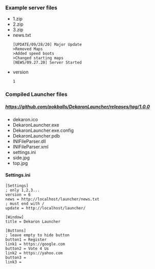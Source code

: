 ### Example server files
- 1.zip
- 2.zip
- 3.zip
- news.txt
  ```
  [UPDATE/09/28/20] Major Update
  >Removed Maps
  >Added speed boots
  >Changed starting maps
  [NEWS/09.27.20] Server Started
  ```
- version
  ```
  1
  ```
  
### Compiled Launcher files
##### https://github.com/pokballs/DekaronLauncher/releases/tag/1.0.0
 - dekaron.ico
 - DekaronLauncher.exe
 - DekaronLauncher.exe.config
 - DekaronLauncher.pdb
 - INIFileParser.dll
 - INIFileParser.xml
 - settings.ini
 - side.jpg
 - top.jpg
 
 #### Settings.ini
 ```
[Settings]
; only 1,2,3...
version = 6
news = http://localhost/launcher/news.txt
; must end with /
update = http://localhost/launcher/ 

[Window]
title = Dekaron Launcher

[Buttons]
; leave empty to hide button
button1 = Register
link1 = https://google.com
button2 = Vote 4 Us
link2 = https://yahoo.com
button3 = 
link3 = 
 ```
